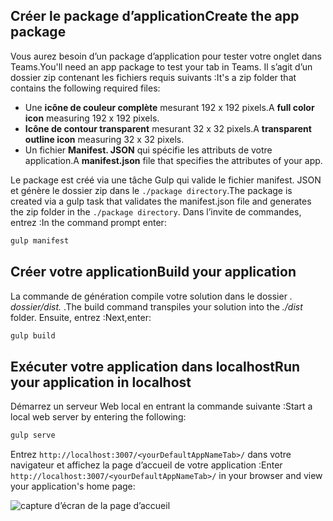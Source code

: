 ## <a name="create-the-app-package"></a><span data-ttu-id="73381-101">Créer le package d’application</span><span class="sxs-lookup"><span data-stu-id="73381-101">Create the app package</span></span>

<span data-ttu-id="73381-102">Vous aurez besoin d’un package d’application pour tester votre onglet dans Teams.</span><span class="sxs-lookup"><span data-stu-id="73381-102">You'll need an app package to test your tab in Teams.</span></span> <span data-ttu-id="73381-103">Il s’agit d’un dossier zip contenant les fichiers requis suivants :</span><span class="sxs-lookup"><span data-stu-id="73381-103">It's a zip folder that contains the following required files:</span></span>

- <span data-ttu-id="73381-104">Une **icône de couleur complète** mesurant 192 x 192 pixels.</span><span class="sxs-lookup"><span data-stu-id="73381-104">A **full color icon** measuring 192 x 192 pixels.</span></span>
- <span data-ttu-id="73381-105">**Icône de contour transparent** mesurant 32 x 32 pixels.</span><span class="sxs-lookup"><span data-stu-id="73381-105">A **transparent outline icon** measuring 32 x 32 pixels.</span></span>
- <span data-ttu-id="73381-106">Un fichier **Manifest. JSON** qui spécifie les attributs de votre application.</span><span class="sxs-lookup"><span data-stu-id="73381-106">A **manifest.json** file that specifies the attributes of your app.</span></span>

<span data-ttu-id="73381-107">Le package est créé via une tâche Gulp qui valide le fichier manifest. JSON et génère le dossier zip dans le `./package directory`.</span><span class="sxs-lookup"><span data-stu-id="73381-107">The package is created via a gulp task that validates the manifest.json file and generates the zip folder in the `./package directory`.</span></span> <span data-ttu-id="73381-108">Dans l’invite de commandes, entrez :</span><span class="sxs-lookup"><span data-stu-id="73381-108">In the command prompt enter:</span></span>

```bash
gulp manifest
```

## <a name="build-your-application"></a><span data-ttu-id="73381-109">Créer votre application</span><span class="sxs-lookup"><span data-stu-id="73381-109">Build your application</span></span>

<span data-ttu-id="73381-110">La commande de génération compile votre solution dans le dossier *. dossier/dist.* .</span><span class="sxs-lookup"><span data-stu-id="73381-110">The build command transpiles your solution into the *./dist* folder.</span></span> <span data-ttu-id="73381-111">Ensuite, entrez :</span><span class="sxs-lookup"><span data-stu-id="73381-111">Next,enter:</span></span>

```bash
gulp build
```

## <a name="run-your-application-in-localhost"></a><span data-ttu-id="73381-112">Exécuter votre application dans localhost</span><span class="sxs-lookup"><span data-stu-id="73381-112">Run your application in localhost</span></span>

<span data-ttu-id="73381-113">Démarrez un serveur Web local en entrant la commande suivante :</span><span class="sxs-lookup"><span data-stu-id="73381-113">Start a local web server by entering the following:</span></span>

```bash
gulp serve
```

<span data-ttu-id="73381-114">Entrez `http://localhost:3007/<yourDefaultAppNameTab>/` dans votre navigateur et affichez la page d’accueil de votre application :</span><span class="sxs-lookup"><span data-stu-id="73381-114">Enter `http://localhost:3007/<yourDefaultAppNameTab>/` in your browser and view your application's home page:</span></span>

![capture d’écran de la page d’accueil](~/assets/images/tab-images/homePage.png)